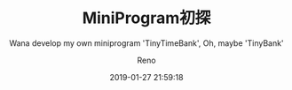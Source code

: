 ---
layout:     post
title:      "MiniProgram初探"
subtitle:   "Wana develop my own miniprogram 'TinyTimeBank', Oh, maybe 'TinyBank' "
date:       2019-01-27 21:59:18
author:     "Reno"
header-img: "img/post-bg-miniProgram.jpg"
catalog: true
tags:
    - TinyBank
    - MiniProgram
    - Programe
    - 生活

---